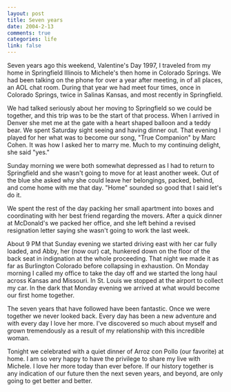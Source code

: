 ```yaml
--- 
layout: post
title: Seven years
date: 2004-2-13
comments: true
categories: life
link: false
---
```

Seven years ago this weekend, Valentine's Day 1997, I traveled from my home in Springfield Illinois to Michele's then home in Colorado Springs. We had been talking on the phone for over a year after meeting, in of all places, an AOL chat room. During that year we had meet four times, once in Colorado Springs, twice in Salinas Kansas, and most recently in Springfield.

We had talked seriously about her moving to Springfield so we could be together, and this trip was to be the start of that process. When I arrived in Denver she met me at the gate with a heart shaped balloon and a teddy bear. We spent Saturday sight seeing and having dinner out. That evening I played for her what was to become our song, "True Companion" by Marc Cohen. It was how I asked her to marry me. Much to my continuing delight, she said "yes."

Sunday morning we were both somewhat depressed as I had to return to Springfield and she wasn't going to move for at least another week. Out of the blue she asked why she could leave her belongings, packed, behind, and come home with me that day. "Home" sounded so good that I said let's do it.

We spent the rest of the day packing her small apartment into boxes and coordinating with her best friend regarding the movers. After a quick dinner at McDonald's we packed her office, and she left behind a revised resignation letter saying she wasn't going to work the last week.

About 9 PM that Sunday evening we started driving east with her car fully loaded, and Abby, her (now our) cat, hunkered down on the floor of the back seat in indignation at the whole proceeding. That night we made it as far as Burlington Colorado before collapsing in exhaustion.  On Monday morning I called my office to take the day off and we started the long haul across Kansas and Missouri. In St. Louis we stopped at the airport to collect my car. In the dark that Monday evening we arrived at what would become our first home together.

The seven years that have followed have been fantastic. Once we were together we never looked back. Every day has been a new adventure and with every day I love her more. I've discovered so much about myself and grown tremendously as a result of my relationship with this incredible woman.

Tonight we celebrated with a quiet dinner of Arroz con Pollo (our favorite) at home. I am so very happy to have the privilege to share my live with Michele. I love her more today than ever before. If our history together is any indication of our future then the next seven years, and beyond, are only going to get better and better.
